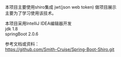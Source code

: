 本项目主要使用shiro集成 jwt(json web token) 做项目展示 <br/>
主要为了学习使用该技术。

本项目采用IntelliJ IDEA编辑器开发 <br/>
jdk        1.8 <br/>
springBoot 2.0.6 <br/>

参考文档或资料：<br/>
https://github.com/Smith-Cruise/Spring-Boot-Shiro.git